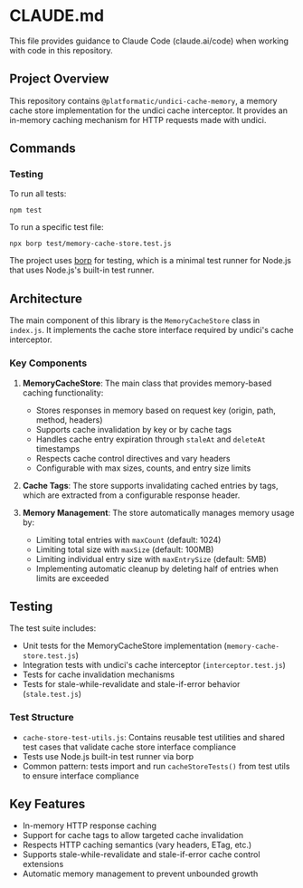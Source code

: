 # CLAUDE.md

This file provides guidance to Claude Code (claude.ai/code) when working with code in this repository.

## Project Overview

This repository contains `@platformatic/undici-cache-memory`, a memory cache store implementation for the undici cache interceptor. It provides an in-memory caching mechanism for HTTP requests made with undici.

## Commands

### Testing

To run all tests:
```
npm test
```

To run a specific test file:
```
npx borp test/memory-cache-store.test.js
```

The project uses [borp](https://github.com/mcollina/borp) for testing, which is a minimal test runner for Node.js that uses Node.js's built-in test runner.

## Architecture

The main component of this library is the `MemoryCacheStore` class in `index.js`. It implements the cache store interface required by undici's cache interceptor.

### Key Components

1. **MemoryCacheStore**: The main class that provides memory-based caching functionality:
   - Stores responses in memory based on request key (origin, path, method, headers)
   - Supports cache invalidation by key or by cache tags
   - Handles cache entry expiration through `staleAt` and `deleteAt` timestamps
   - Respects cache control directives and vary headers
   - Configurable with max sizes, counts, and entry size limits

2. **Cache Tags**: The store supports invalidating cached entries by tags, which are extracted from a configurable response header.

3. **Memory Management**: The store automatically manages memory usage by:
   - Limiting total entries with `maxCount` (default: 1024)
   - Limiting total size with `maxSize` (default: 100MB)
   - Limiting individual entry size with `maxEntrySize` (default: 5MB)
   - Implementing automatic cleanup by deleting half of entries when limits are exceeded

## Testing

The test suite includes:
- Unit tests for the MemoryCacheStore implementation (`memory-cache-store.test.js`)
- Integration tests with undici's cache interceptor (`interceptor.test.js`)
- Tests for cache invalidation mechanisms
- Tests for stale-while-revalidate and stale-if-error behavior (`stale.test.js`)

### Test Structure

- `cache-store-test-utils.js`: Contains reusable test utilities and shared test cases that validate cache store interface compliance
- Tests use Node.js built-in test runner via borp
- Common pattern: tests import and run `cacheStoreTests()` from test utils to ensure interface compliance

## Key Features

- In-memory HTTP response caching
- Support for cache tags to allow targeted cache invalidation
- Respects HTTP caching semantics (vary headers, ETag, etc.)
- Supports stale-while-revalidate and stale-if-error cache control extensions
- Automatic memory management to prevent unbounded growth
